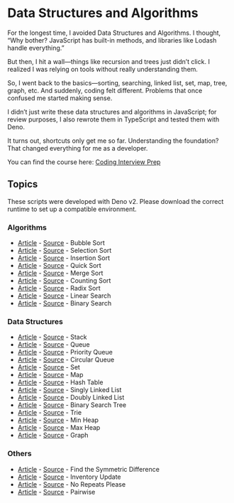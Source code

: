 # Data Structures and Algorithms

For the longest time, I avoided Data Structures and Algorithms. I thought, “Why bother? JavaScript has built-in methods, and libraries like Lodash handle everything.”

But then, I hit a wall—things like recursion and trees just didn’t click. I realized I was relying on tools without really understanding them.

So, I went back to the basics—sorting, searching, linked list, set, map, tree, graph, etc. And suddenly, coding felt different. Problems that once confused me started making sense.

I didn’t just write these data structures and algorithms in JavaScript; for review purposes, I also rewrote them in TypeScript and tested them with Deno.

It turns out, shortcuts only get me so far. Understanding the foundation? That changed everything for me as a developer.

You can find the course here: [Coding Interview Prep](https://www.freecodecamp.org/learn/coding-interview-prep/)

## Topics

These scripts were developed with Deno v2. Please download the correct runtime to set up a compatible environment.

### Algorithms

- [Article](https://github.com/VienDinhCom/practice-makes-perfect/issues/56) - [Source](algorithms/sorting/bubble-sort.ts) - Bubble Sort
- [Article](https://github.com/VienDinhCom/practice-makes-perfect/issues/57) - [Source](algorithms/sorting/selection-sort.ts) - Selection Sort
- [Article](https://github.com/VienDinhCom/practice-makes-perfect/issues/58) - [Source](algorithms/sorting/insertion-sort.ts) - Insertion Sort
- [Article](https://github.com/VienDinhCom/practice-makes-perfect/issues/59) - [Source](algorithms/sorting/quick-sort.ts) - Quick Sort
- [Article](https://github.com/VienDinhCom/practice-makes-perfect/issues/62) - [Source](algorithms/sorting/merge-sort.ts) - Merge Sort
- [Article](https://github.com/VienDinhCom/practice-makes-perfect/issues/60) - [Source](algorithms/sorting/counting-sort.ts) - Counting Sort
- [Article](https://github.com/VienDinhCom/practice-makes-perfect/issues/61) - [Source](algorithms/sorting/radix-sort.ts) - Radix Sort
- [Article](https://github.com/VienDinhCom/practice-makes-perfect/issues/63) - [Source](algorithms/search/linear-search.ts) - Linear Search
- [Article](https://github.com/VienDinhCom/practice-makes-perfect/issues/64) - [Source](algorithms/search/binary-search.ts) - Binary Search

### Data Structures

- [Article](https://github.com/VienDinhCom/practice-makes-perfect/issues/66) - [Source](data-structures/stack.ts) - Stack
- [Article](https://github.com/VienDinhCom/practice-makes-perfect/issues/67) - [Source](data-structures/queue.ts) - Queue
- [Article](https://www.freecodecamp.org/learn/coding-interview-prep/data-structures/create-a-priority-queue-class) - [Source](data-structures/queue-priority.ts) - Priority Queue
- [Article](https://www.freecodecamp.org/learn/coding-interview-prep/data-structures/create-a-circular-queue) - [Source](data-structures/queue-circular.ts) - Circular Queue
- [Article](https://viendinh.com/posts/zzyw-tap-hop/) - [Source](data-structures/set.ts) - Set
- [Article](https://viendinh.com/posts/zzyv-bang-anh-xa/) - [Source](data-structures/map.ts) - Map
- [Article](https://viendinh.com/posts/zzzi-bang-bam/) - [Source](data-structures/hash-table.ts) - Hash Table
- [Article](https://viendinh.com/posts/zzyu-danh-sach-lien-ket-don/) - [Source](data-structures/linked-list-singly.ts) - Singly Linked List
- [Article](https://viendinh.com/posts/zzyt-danh-sach-lien-ket-doi/) - [Source](data-structures/linked-list-doubly.ts) - Doubly Linked List
- [Article](https://viendinh.com/posts/zzys-cay-tim-kiem-nhi-phan/) - [Source](data-structures/binary-search-tree.ts) - Binary Search Tree
- [Article](https://viendinh.com/posts/zzyr-trie/) - [Source](data-structures/trie.ts) - Trie
- [Article](https://viendinh.com/posts/zzyq-dong-nhi-phan/) - [Source](data-structures/heap-min.ts) - Min Heap
- [Article](https://viendinh.com/posts/zzyq-dong-nhi-phan/) - [Source](data-structures/heap-max.ts) - Max Heap
- [Article](https://viendinh.com/posts/zzzj-do-thi/) - [Source](data-structures/graph-implementation.ts) - Graph

### Others

- [Article](https://www.freecodecamp.org/learn/coding-interview-prep/algorithms/find-the-symmetric-difference) - [Source](algorithms/others/find-the-symmetric-difference.ts) - Find the Symmetric Difference
- [Article](https://www.freecodecamp.org/learn/coding-interview-prep/algorithms/inventory-update) - [Source](algorithms/others/inventory-update.ts) - Inventory Update
- [Article](https://www.freecodecamp.org/learn/coding-interview-prep/algorithms/no-repeats-please) - [Source](algorithms/others/no-repeats-please.ts) - No Repeats Please
- [Article](https://www.freecodecamp.org/learn/coding-interview-prep/algorithms/pairwise) - [Source](algorithms/others/pairwise.ts) - Pairwise
